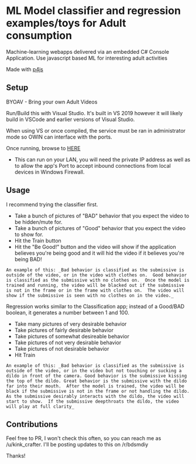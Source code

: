 # ML Model classifier and regression examples/toys for Adult consumption
Machine-learning webapps delivered via an embedded C# Console Application.  Use javascript based ML for interesting adult activities

Made with [p4js](https://p5js.org/)

## Setup
BYOAV - Bring your own Adult Videos

Run/Build this with Visual Studio.  It's built in VS 2019 however it will likely build in VSCode and earlier versions of Visual Studio.

When using VS or once compiled, the service must be ran in administrator mode so OWIN can interface with the ports.

Once running, browse to  [HERE](http://127.0.0.1:12346/)

- This can run on your LAN, you will need the private IP address as well as to allow the app's Port to accept inbound connections from local devices in Windows Firewall.

## Usage
I recommend trying the classifier first.

- Take a bunch of pictures of "BAD" behavior that you expect the video to be hidden/mute for. 
- Take a bunch of pictures of "Good" behavior that you expect the video to show for.
- Hit the Train button
- Hit the "Be Good!" button and the video will show if the application believes you're being good and it will hid the video if it believes you're being BAD!

`An example of this: _Bad behavior is classified as the submissive is outside of the video, or in the video with clothes on.  Good behavior is classified as the submissive with no clothes on.  Once the model is trained and running, the video will be blacked out if the submissive is not in the frame or in the frame with clothes on.  The video will show if the submissive is seen with no clothes on in the video._`

Regression works similar to the Classification app; instead of a Good/BAD boolean, it generates a number between 1 and 100.

- Take many pictures of very desirable behavior
- Take pictures of fairly desirable behavior
- Take pictures of somewhat desireable behavior
- Take pictures of not very desirable behavior
- Take pictures of not desirable behavior
- Hit Train

`An example of this: _Bad behavior is classified as the submissive is outside of the video, or in the video but not touching or sucking a dildo in front of the camera. Good behavior is the submissive kissing the top of the dildo. Great behavior is the submissive with the dildo far into their mouth.  After the model is trained, the video will be black if the submissive is not in the frame or not handling the dildo.  As the submissive desirably interacts with the dildo, the video will start to show.  If the submissive deepthroats the dildo, the video will play at full clarity_`

## Contributions

Feel free to PR, I won't check this often, so you can reach me as /u/kink_crafter.  I'll be posting updates to this on /r/bdsmdiy

Thanks!
